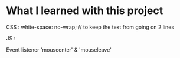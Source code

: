 # What I learned with this project

CSS :
white-space: no-wrap; // to keep the text from going on 2 lines

JS :

Event listener 'mouseenter' & 'mouseleave'

